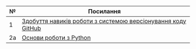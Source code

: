 | №             | Посилання                                                                                                                 |
|---------------|---------------------------------------------------------------------------------------------------------------------------|
|1              | [Здобуття навиків роботи з системою версіонування коду GitHub](https://github.com/OlehChabak/Chabak_IK-31/tree/main/lab_1)|
|2a             | [Основи роботи з Python](https://github.com/OlehChabak/Chabak_IK-31/tree/main/lab_2a)                                     |
